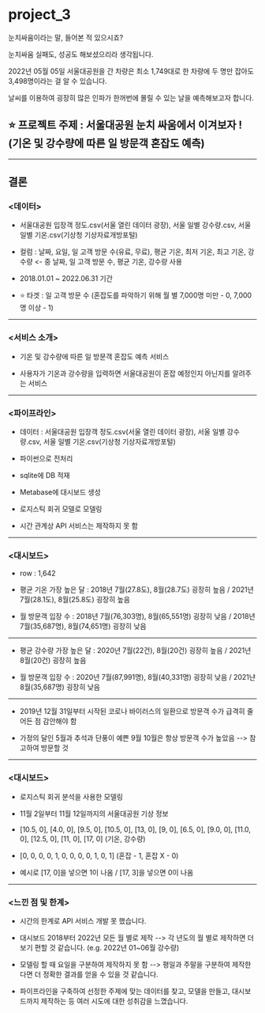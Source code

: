 # project_3


눈치싸움이라는 말, 들어본 적 있으시죠?

눈치싸움 실패도, 성공도 해보셨으리라 생각됩니다.

2022년 05월 05일 서울대공원을 간 차량은 최소 1,749대로 한 차량에 두 명만 잡아도 3,498명이라는 걸 알 수 있습니다.

날씨를 이용하여 굉장히 많은 인파가 한꺼번에 몰릴 수 있는 날을 예측해보고자 합니다.



## ⭐ 프로젝트 주제 : 서울대공원 눈치 싸움에서 이겨보자 !  (기온 및 강수량에 따른 일 방문객 혼잡도 예측)

------------------------------------------------------------------------------------------------------------------------------

## 결론


### <데이터>

- 서울대공원 입장객 정도.csv(서울 열린 데이터 광장), 서울 일별 강수량.csv, 서울 일별 기온.csv(기상청 기상자료개방포털)

- 컬럼 : 날짜, 요일, 일 고객 방문 수(유료, 무료), 평균 기온, 최저 기온, 최고 기온, 강수량   <- 중 날짜, 일 고객 방문 수, 평균 기온, 강수량 사용

- 2018.01.01 ~ 2022.06.31 기간

- ⭐ 타겟 : 일 고객 방문 수 (혼잡도를 파악하기 위해 월 별 7,000명 미만 - 0,  7,000명 이상 - 1)

------------------------------------------------------------------------------------------------------------------------------

### <서비스 소개>

- 기온 및 강수량에 따른 일 방문객 혼잡도 예측 서비스

- 사용자가 기온과 강수량을 입력하면 서울대공원이 혼잡 예정인지 아닌지를 알려주는 서비스

------------------------------------------------------------------------------------------------------------------------------

### <파이프라인>

- 데이터 : 서울대공원 입장객 정도.csv(서울 열린 데이터 광장), 서울 일별 강수량.csv, 서울 일별 기온.csv(기상청 기상자료개방포털)

- 파이썬으로 전처리

- sqlite에 DB 적재

- Metabase에 대시보드 생성

- 로지스틱 회귀 모델로 모델링

- 시간 관계상 API 서비스는 제작하지 못 함

------------------------------------------------------------------------------------------------------------------------------

### <대시보드>

- row : 1,642

- 평균 기온 가장 높은 달 : 2018년 7월(27.8도), 8월(28.7도) 굉장히 높음  /  2021년 7월(28.1도), 8월(25.8도) 굉장히 높음

- 월 방문객 입장 수 : 2018년 7월(76,303명), 8월(65,551명) 굉장히 낮음  /  2018년 7월(35,687명), 8월(74,651명) 굉장히 낮음

------------------------------------------------------------------------------------------------------------------------------

- 평균 강수량 가장 높은 달 : 2020년 7월(22건), 8월(20건) 굉장히 높음  /  2021년 8월(20건) 굉장히 높음

- 월 방문객 입장 수 : 2020년 7월(87,991명), 8월(40,331명) 굉장히 낮음  /  2021냔 8월(35,687명) 굉장히 낮음

------------------------------------------------------------------------------------------------------------------------------

- 2019년 12월 31일부터 시작된 코로나 바이러스의 일환으로 방문객 수가 급격히 줄어든 점 감안해야 함

- 가정의 달인 5월과 추석과 단풍이 예쁜 9월 10월은 항상 방문객 수가 높았음  -->  참고하여 방문할 것


------------------------------------------------------------------------------------------------------------------------------

### <대시보드>

- 로지스틱 회귀 분석을 사용한 모델링

- 11월 2일부터 11월 12일까지의 서울대공원 기상 정보 

- [10.5, 0], [4.0, 0], [9.5, 0], [10.5, 0], [13, 0], [9, 0], [6.5, 0], [9.0, 0], [11.0, 0], [12.5, 0], [11, 0], [17, 0]  (기온, 강수량)

- [0, 0, 0, 0, 1, 0, 0, 0, 0, 1, 0, 1]  (혼잡 - 1, 혼잡 X - 0)

- 예시로 [17, 0]을 넣으면 1이 나옴  /  [17, 3]을 넣으면 0이 나옴

------------------------------------------------------------------------------------------------------------------------------

### <느낀 점 및 한계>

- 시간의 한계로 API 서비스 개발 못 했습니다.

- 대시보드 2018부터 2022년 모든 월 별로 제작  -->  각 년도의 월 별로 제작하면 더 보기 편할 것 같습니다. (e.g. 2022년 01~06월 강수량)

- 모델링 할 때 요일을 구분하여 제작하지 못 함  -->  평일과 주말을 구분하여 제작한다면 더 정확한 결과를 얻을 수 있을 것 같습니다.

- 파이프라인을 구축하여 선정한 주제에 맞는 데이터를 찾고, 모델을 만들고, 대시보드까지 제작하는 등 여러 시도에 대한 성취감을 느꼈습니다. 


